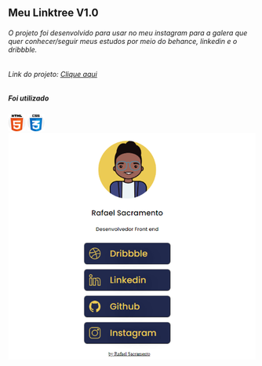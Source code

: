 
<h2>Meu Linktree V1.0</h2>


<h6>O projeto foi desenvolvido para usar no meu instagram  para a galera que quer conhecer/seguir meus estudos por meio do behance, linkedin e o dribbble.
</h6>

<h6>Link do projeto: 
    <a href="https://github.com/RafaelSacramentoo/Meu-Linktree">
        <u>Clique aqui</u>
    </a>
</h6>


<h5> Foi utilizado</h5>

<div>
 <img src="./assets/img/html-5.svg" width="35" height="35">
 <img src="./assets/img/css.svg" width="35" height="35">
</div>
    


<a href="https://github.com/RafaelSacramentoo/Meu-Linktree">
    <img src="./assets/img/linktree.png">
</a>






